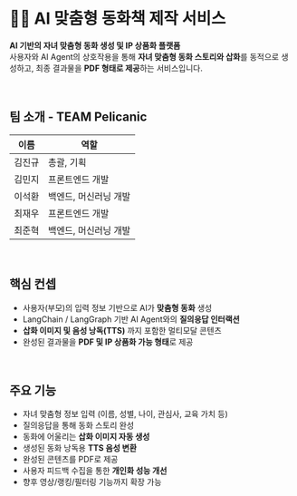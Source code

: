 # 🧚‍♀️ AI 맞춤형 동화책 제작 서비스

**AI 기반의 자녀 맞춤형 동화 생성 및 IP 상품화 플랫폼**  
사용자와 AI Agent의 상호작용을 통해 **자녀 맞춤형 동화 스토리와 삽화**를 동적으로 생성하고, 최종 결과물을 **PDF 형태로 제공**하는 서비스입니다.

<br>

## 팀 소개 - TEAM Pelicanic

| 이름   | 역할                |
|--------|---------------------|
| 김진규 | 총괄, 기획           |
| 김민지 | 프론트엔드 개발      |
| 이석환 | 백엔드, 머신러닝 개발 |
| 최재우 | 프론트엔드 개발      |
| 최준혁 | 백엔드, 머신러닝 개발 |


<br>

## 핵심 컨셉

- 사용자(부모)의 입력 정보 기반으로 AI가 **맞춤형 동화** 생성
- LangChain / LangGraph 기반 AI Agent와의 **질의응답 인터랙션**
- **삽화 이미지 및 음성 낭독(TTS)** 까지 포함한 멀티모달 콘텐츠
- 완성된 결과물을 **PDF 및 IP 상품화 가능 형태**로 제공

<br>


## 주요 기능

- 자녀 맞춤형 정보 입력 (이름, 성별, 나이, 관심사, 교육 가치 등)
- 질의응답을 통해 동화 스토리 완성
- 동화에 어울리는 **삽화 이미지 자동 생성**
- 생성된 동화 낭독용 **TTS 음성 변환**
- 완성된 콘텐츠를 PDF로 제공
- 사용자 피드백 수집을 통한 **개인화 성능 개선**
- 향후 영상/랭킹/필터링 기능까지 확장 가능


